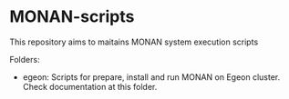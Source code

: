 # MONAN-scripts

This repository aims to maitains MONAN system execution scripts

Folders:

- egeon: Scripts for prepare, install and run MONAN on Egeon cluster. Check documentation at this folder.
